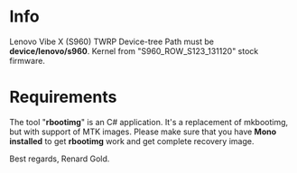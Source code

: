 # Info

Lenovo Vibe X (S960) TWRP Device-tree
Path must be **device/lenovo/s960**.
Kernel from "S960_ROW_S123_131120" stock firmware.

# Requirements
The tool "**rbootimg**" is an C# application. It's a replacement of mkbootimg, but with support of MTK images. Please make sure that you have **Mono installed** to get **rbootimg** work and get complete recovery image.

Best regards, Renard Gold.